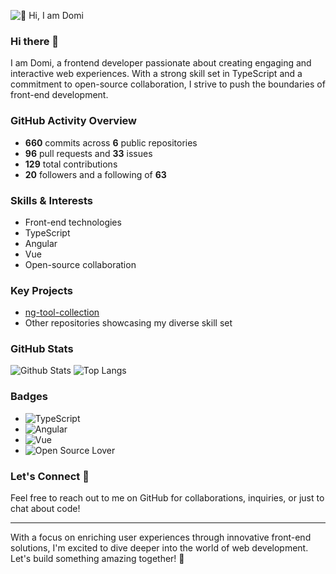 ![👋 Hi, I am Domi](https://www.codecademy.com/resources/blog/wp-content/uploads/2022/12/What-Is-Pair-Programming--1.png)

### Hi there 👋
I am Domi, a frontend developer passionate about creating engaging and interactive web experiences. With a strong skill set in TypeScript and a commitment to open-source collaboration, I strive to push the boundaries of front-end development.

### GitHub Activity Overview
- **660** commits across **6** public repositories
- **96** pull requests and **33** issues
- **129** total contributions
- **20** followers and a following of **63**

### Skills & Interests
- Front-end technologies
- TypeScript
- Angular
- Vue
- Open-source collaboration

### Key Projects
- [ng-tool-collection](https://github.com/domideimel/ng-tool-collection)
- Other repositories showcasing my diverse skill set

### GitHub Stats
![Github Stats](https://github-readme-stats.vercel.app/api?username=domideimel)
![Top Langs](https://github-readme-stats.vercel.app/api/top-langs/?username=domideimel)

### Badges
- ![TypeScript](https://img.shields.io/badge/Language-TypeScript-blue)
- ![Angular](https://img.shields.io/badge/Framework-Angular-red)
- ![Vue](https://img.shields.io/badge/Framework-Vue-brightgreen)
- ![Open Source Lover](https://img.shields.io/badge/Open-Source%20Lover-orange)

### Let's Connect 🤝
Feel free to reach out to me on GitHub for collaborations, inquiries, or just to chat about code! 

---

With a focus on enriching user experiences through innovative front-end solutions, I'm excited to dive deeper into the world of web development. Let's build something amazing together! 🚀
